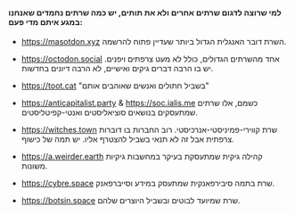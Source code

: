 #### למי שרוצה לדגום שרתים אחרים ולא את תותים, יש כמה שרתים נחמדים שאנחנו במגע איתם מדי פעם:


- https://masotdon.xyz 
השרת דובר האנגלית הגדול ביותר שעדיין פתוח להרשמה.

- https://octodon.social
אחד מהשרתים הגדולים, כולל לא מעט צרפתים ויפנים. יש בו הרבה דברים גיקים ואישיים, לא הרבה דיונים בחדשות.

- https://toot.cat
"בשביל חתולים ואנשים שאוהבים אותם"

- https://anticapitalist.party & https://soc.ialis.me
כשמם, אלו שרתים שמתעסקים בנושאים סוציאליסטים ואנטי-קפיטליסטים.

- https://witches.town
שרת קווירי-פמיניסטי-אנרכיסטי. רוב החברות בו דוברות צרפתית אבל זה לא תנאי בשביל להצטרף אליו. יש תמה של כישוף.

- https://a.weirder.earth
קהילה גיקית שמתעסקת בעיקר במחשבות גיקיות משונות.

- https://cybre.space
שרת בתמה סיבירפאנקית שמתעסק במידע וסייברפאנק.

- https://botsin.space
שרת שמיועד לבוטים ובשביל היוצרים שלהם.
